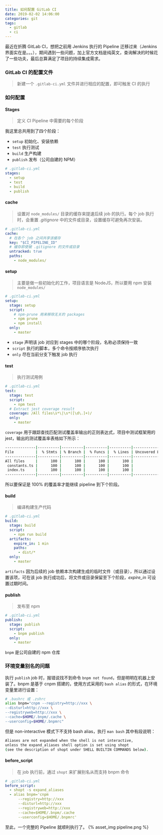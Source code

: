 ```yaml
---
title: 如何配置 GitLab CI 
date: 2019-02-02 14:06:00
categories: git
tags:
  - gitlab
  - ci
---
```


最近在折腾 GitLab CI，想把之前用 Jenkins 执行的 Pipeline 迁移过来（Jenkins 界面实在是。。。），期间遇到一些问题，加上官方文档是纯英文，查询解决的时候花了一些功夫，最后总算满足了项目的持续集成需求。

<!-- more -->

### GitLab CI 的配置文件
> 新建一个 `.gitlab-ci.yml` 文件并进行相应的配置，即可触发 CI 的执行

### 如何配置
#### Stages
> 定义 CI Pipeline 中需要的每个阶段

我这里总共用到了四个阶段：
- `setup` 初始化、安装依赖
- `test` 执行测试
- `build` 生产构建
- `publish` 发布（公司自建的 NPM）

```yml
# .gitlab-ci.yml
stages:
  - setup
  - test
  - build
  - publish
```

#### cache
> 设置对 `node_modules/` 目录的缓存来提速后续 job 的执行。每个 job 执行时，会重置 *.gitignore* 中的文件或目录，设置缓存可避免再次安装。

```yml
# .gitlab-ci.yml
cache:
  # 在各个 job 之间共享该缓存
  key: "$CI_PIPELINE_ID"
  # 缓存即使被 .gitignore 的文件或目录
  untracked: true
  paths:
    - node_modules/
```

#### setup
> 主要是做一些初始化的工作，项目语言是 NodeJS，所以要用 npm 安装 `node_modules/`

```yml
# .gitlab-ci.yml
setup:
  stage: setup
  script:
    # npm-prune 用来移除无关的 packages
    - npm prune
    - npm install
  only:
    - master
```

- `stage` 声明该 job 对应到 stages 中的哪个阶段，名称必须保持一致
- `script` 执行的脚本，多个命令按顺序依次执行
- `only` 尽在当前分支下触发 job 执行

#### test
> 执行测试用例

```yml
# .gitlab-ci.yml
test:
  stage: test
  script:
    - npm test
  # Extract jest coverage result
  coverage: /All files\s*\|\s*([\d\.]+)/
  only:
    - master
```

`coverage`
用于跟踪查找匹配测试覆盖率输出的正则表达式，项目中测试框架用的 jest，输出的测试覆盖率表格如下所示：
```bash
--------------|----------|----------|----------|----------|-------------------|
File          |  % Stmts | % Branch |  % Funcs |  % Lines | Uncovered Line #s |
--------------|----------|----------|----------|----------|-------------------|
All files     |      100 |      100 |      100 |      100 |                   |
 constants.ts |      100 |      100 |      100 |      100 |                   |
 index.ts     |      100 |      100 |      100 |      100 |                   |
--------------|----------|----------|----------|----------|-------------------|
```

所以要保证是 100% 的覆盖率才能继续 pipeline 到下个阶段。

#### build
> 编译构建生产代码

```yml
# .gitlab-ci.yml
build:
  stage: build
  script:
    - npm run build
  artifacts:
    expire_in: 1 min
    paths:
      - dist/*
  only:
    - master
```

`artifacts`
因为后续的 job 依赖本次构建生成的临时文件（或目录），所以通过设置该项，可在该 job 执行成功后，将文件或目录保留至下个阶段，*expire_in* 可设置过期时间。

#### publish
> 发布至 npm

```yml
# .gitlab-ci.yml
publish:
  stage: publish
  script:
    - bnpm publish
  only:
    - master
```

`bnpm` 是公司自建的 npm 仓库

### 环境变量别名的问题
执行 `publish` job 时，报错说找不到命令 `bnpm not found`，但是明明在机器上安装了。bnpm 是基于 cnpm 搭建的，使用方式采用的 `bash alias` 的形式，在环境变量里进行设置：

```bash
# .bashrc 或 .zshrc
alias bnpm="cnpm --registry=http://xxx \
--disturl=http://xxx \
--registryweb=http://xxx \
--cache=$HOME/.bnpm/.cache \
--userconfig=$HOME/.bnpmrc"
```

但是 non-interactive 模式下不支持 bash alias，执行 `man bash` 其中有段说明：
```bash
Aliases are not expanded when the shell is not interactive, 
unless the expand_aliases shell option is set using shopt 
(see the description of shopt under SHELL BUILTIN COMMANDS below).
```

#### before_script
> 在 job 执行前，通过 `shopt` 来扩展别名从而支持 bnpm 命令

```yml
# .gitlab-ci.yml
before_script:
  - shopt -s expand_aliases
  - alias bnpm='cnpm
      --registry=http://xxx
      --disturl=http://xxx
      --registryweb=http://xxx
      --cache=$HOME/.bnpm/.cache
      --userconfig=$HOME/.bnpmrc'
```

至此，一个完整的 Pipeline 就顺利执行了。
{% asset_img pipeline.png %}
